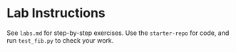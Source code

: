 # Lab Instructions

See `labs.md` for step-by-step exercises. Use the `starter-repo` for code, and run `test_fib.py` to check your work.
